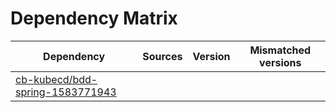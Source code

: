 # Dependency Matrix

Dependency | Sources | Version | Mismatched versions
---------- | ------- | ------- | -------------------
[cb-kubecd/bdd-spring-1583771943](https://github.com/cb-kubecd/bdd-spring-1583771943.git) |  | []() | 
